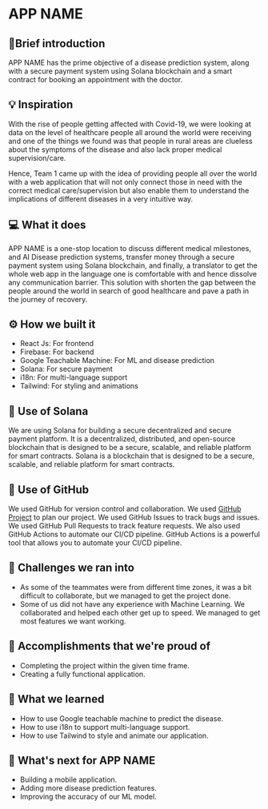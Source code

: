 # APP NAME

## 📌Brief introduction

APP NAME has the prime objective of a disease prediction system, along with a secure payment system using Solana blockchain and a smart contract for booking an appointment with the doctor.

## 💡 Inspiration

With the rise of people getting affected with Covid-19, we were looking at data on the level of healthcare people all around the world were receiving and one of the things we found was that people in rural areas are clueless about the symptoms of the disease and also lack proper medical supervision/care.

Hence, Team 1 came up with the idea of providing people all over the world with a web application that will not only connect those in need with the correct medical care/supervision but also enable them to understand the implications of different diseases in a very intuitive way.

## 💻 What it does

APP NAME is a one-stop location to discuss different medical milestones, and AI Disease prediction systems, transfer money through a secure payment system using Solana blockchain, and finally, a translator to get the whole web app in the language one is comfortable with and hence dissolve any communication barrier. This solution with shorten the gap between the people around the world in search of good healthcare and pave a path in the journey of recovery.

## ⚙️ How we built it

- React Js: For frontend
- Firebase: For backend
- Google Teachable Machine: For ML and disease prediction
- Solana: For secure payment
- i18n: For multi-language support
- Tailwind: For styling and animations

## 🔐 Use of Solana

We are using Solana for building a secure decentralized and secure payment platform. It is a decentralized, distributed, and open-source blockchain that is designed to be a secure, scalable, and reliable platform for smart contracts. Solana is a blockchain that is designed to be a secure, scalable, and reliable platform for smart contracts.

## 📄 Use of GitHub

We used GitHub for version control and collaboration. We used [GitHub Project](https://github.com/Harshal0902/MLH-Fellowship-Orientation-Hackathon/projects/1) to plan our project. We used GitHub Issues to track bugs and issues. We used GitHub Pull Requests to track feature requests. We also used GitHub Actions to automate our CI/CD pipeline. GitHub Actions is a powerful tool that allows you to automate your CI/CD pipeline.

## 🧠 Challenges we ran into

- As some of the teammates were from different time zones, it was a bit difficult to collaborate, but we managed to get the project done.
- Some of us did not have any experience with Machine Learning. We collaborated and helped each other get up to speed. We managed to get most features we want working.

## 🏅 Accomplishments that we're proud of

- Completing the project within the given time frame.
- Creating a fully functional application.

## 📖 What we learned

- How to use Google teachable machine to predict the disease.
- How to use i18n to support multi-language support.
- How to use Tailwind to style and animate our application.

## 🚀 What's next for APP NAME

- Building a mobile application.
- Adding more disease prediction features.
- Improving the accuracy of our ML model.
